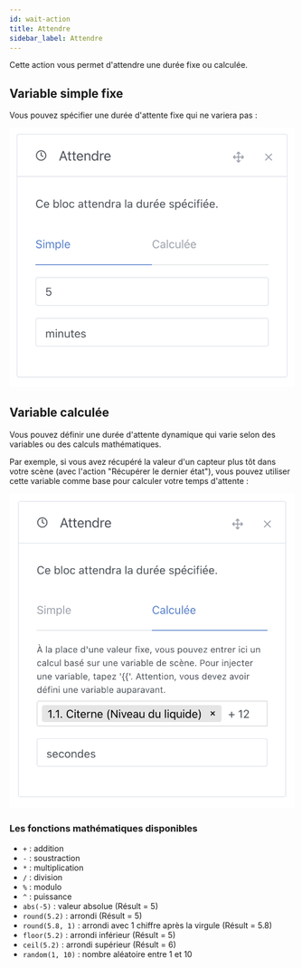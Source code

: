 ```yaml
---
id: wait-action
title: Attendre
sidebar_label: Attendre
---
```


Cette action vous permet d'attendre une durée fixe ou calculée.

## Variable simple fixe

Vous pouvez spécifier une durée d'attente fixe qui ne variera pas :

![Attendre](../../../../../static/img/docs/fr/scenes/wait-action/wait.png)

## Variable calculée

Vous pouvez définir une durée d'attente dynamique qui varie selon des variables ou des calculs mathématiques.

Par exemple, si vous avez récupéré la valeur d'un capteur plus tôt dans votre scène (avec l'action "Récupérer le dernier état"), vous pouvez utiliser cette variable comme base pour calculer votre temps d'attente :

![Attendre](../../../../../static/img/docs/fr/scenes/wait-action/wait-computed.png)

### Les fonctions mathématiques disponibles

- `+` : addition
- `-` : soustraction
- `*` : multiplication
- `/` : division
- `%` : modulo
- `^` : puissance
- `abs(-5)` : valeur absolue (Résult = 5)
- `round(5.2)` : arrondi (Résult = 5)
- `round(5.8, 1)` : arrondi avec 1 chiffre après la virgule (Résult = 5.8)
- `floor(5.2)` : arrondi inférieur (Résult = 5)
- `ceil(5.2)` : arrondi supérieur (Résult = 6)
- `random(1, 10)` : nombre aléatoire entre 1 et 10
